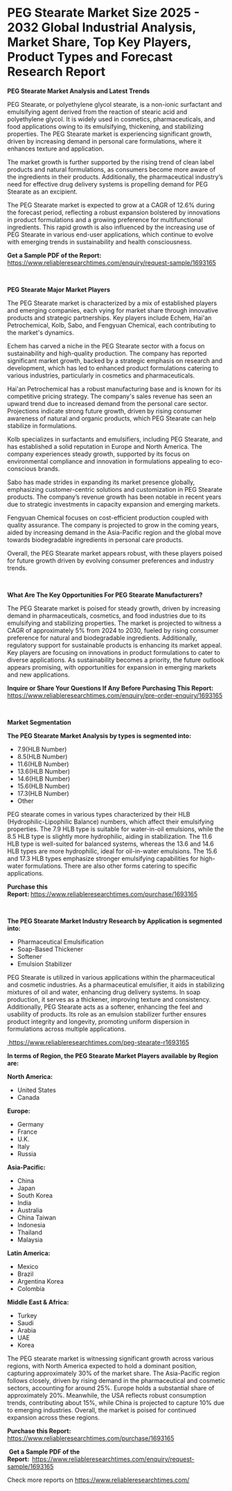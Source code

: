 <p><h1>PEG Stearate Market Size 2025 - 2032 Global Industrial Analysis, Market Share, Top Key Players, Product Types and Forecast Research Report</h1></p><p><strong>PEG Stearate Market Analysis and Latest Trends</strong></p>
<p><p>PEG Stearate, or polyethylene glycol stearate, is a non-ionic surfactant and emulsifying agent derived from the reaction of stearic acid and polyethylene glycol. It is widely used in cosmetics, pharmaceuticals, and food applications owing to its emulsifying, thickening, and stabilizing properties. The PEG Stearate market is experiencing significant growth, driven by increasing demand in personal care formulations, where it enhances texture and application. </p><p>The market growth is further supported by the rising trend of clean label products and natural formulations, as consumers become more aware of the ingredients in their products. Additionally, the pharmaceutical industry’s need for effective drug delivery systems is propelling demand for PEG Stearate as an excipient.</p><p>The PEG Stearate market is expected to grow at a CAGR of 12.6% during the forecast period, reflecting a robust expansion bolstered by innovations in product formulations and a growing preference for multifunctional ingredients. This rapid growth is also influenced by the increasing use of PEG Stearate in various end-user applications, which continue to evolve with emerging trends in sustainability and health consciousness.</p></p>
<p><strong>Get a Sample PDF of the Report:&nbsp;</strong> <a href="https://www.reliableresearchtimes.com/enquiry/request-sample/1693165?utm_campaign=3313&utm_medium=2&utm_source=Github&utm_content=ia&utm_term=27032025&utm_id=peg-stearate">https://www.reliableresearchtimes.com/enquiry/request-sample/1693165</a></p>
<p>&nbsp;</p>
<p><strong>PEG Stearate Major Market Players</strong></p>
<p><p>The PEG Stearate market is characterized by a mix of established players and emerging companies, each vying for market share through innovative products and strategic partnerships. Key players include Echem, Hai'an Petrochemical, Kolb, Sabo, and Fengyuan Chemical, each contributing to the market's dynamics.</p><p>Echem has carved a niche in the PEG Stearate sector with a focus on sustainability and high-quality production. The company has reported significant market growth, backed by a strategic emphasis on research and development, which has led to enhanced product formulations catering to various industries, particularly in cosmetics and pharmaceuticals.</p><p>Hai'an Petrochemical has a robust manufacturing base and is known for its competitive pricing strategy. The company's sales revenue has seen an upward trend due to increased demand from the personal care sector. Projections indicate strong future growth, driven by rising consumer awareness of natural and organic products, which PEG Stearate can help stabilize in formulations.</p><p>Kolb specializes in surfactants and emulsifiers, including PEG Stearate, and has established a solid reputation in Europe and North America. The company experiences steady growth, supported by its focus on environmental compliance and innovation in formulations appealing to eco-conscious brands.</p><p>Sabo has made strides in expanding its market presence globally, emphasizing customer-centric solutions and customization in PEG Stearate products. The company’s revenue growth has been notable in recent years due to strategic investments in capacity expansion and emerging markets.</p><p>Fengyuan Chemical focuses on cost-efficient production coupled with quality assurance. The company is projected to grow in the coming years, aided by increasing demand in the Asia-Pacific region and the global move towards biodegradable ingredients in personal care products.</p><p>Overall, the PEG Stearate market appears robust, with these players poised for future growth driven by evolving consumer preferences and industry trends.</p></p>
<p>&nbsp;</p>
<p><strong>What Are The Key Opportunities For PEG Stearate Manufacturers?</strong></p>
<p><p>The PEG Stearate market is poised for steady growth, driven by increasing demand in pharmaceuticals, cosmetics, and food industries due to its emulsifying and stabilizing properties. The market is projected to witness a CAGR of approximately 5% from 2024 to 2030, fueled by rising consumer preference for natural and biodegradable ingredients. Additionally, regulatory support for sustainable products is enhancing its market appeal. Key players are focusing on innovations in product formulations to cater to diverse applications. As sustainability becomes a priority, the future outlook appears promising, with opportunities for expansion in emerging markets and new applications.</p></p>
<p><strong>Inquire or Share Your Questions If Any Before Purchasing This Report:</strong> <a href="https://www.reliableresearchtimes.com/enquiry/pre-order-enquiry/1693165?utm_campaign=3313&utm_medium=2&utm_source=Github&utm_content=ia&utm_term=27032025&utm_id=peg-stearate">https://www.reliableresearchtimes.com/enquiry/pre-order-enquiry/1693165</a></p>
<p>&nbsp;</p>
<p><strong>Market Segmentation</strong></p>
<p><strong>The PEG Stearate Market Analysis by types is segmented into:</strong></p>
<p><ul><li>7.9(HLB Number)</li><li>8.5(HLB Number)</li><li>11.6(HLB Number)</li><li>13.6(HLB Number)</li><li>14.6(HLB Number)</li><li>15.6(HLB Number)</li><li>17.3(HLB Number)</li><li>Other</li></ul></p>
<p><p>PEG stearate comes in various types characterized by their HLB (Hydrophilic-Lipophilic Balance) numbers, which affect their emulsifying properties. The 7.9 HLB type is suitable for water-in-oil emulsions, while the 8.5 HLB type is slightly more hydrophilic, aiding in stabilization. The 11.6 HLB type is well-suited for balanced systems, whereas the 13.6 and 14.6 HLB types are more hydrophilic, ideal for oil-in-water emulsions. The 15.6 and 17.3 HLB types emphasize stronger emulsifying capabilities for high-water formulations. There are also other forms catering to specific applications.</p></p>
<p><strong>Purchase this Report:&nbsp;</strong><a href="https://www.reliableresearchtimes.com/purchase/1693165?utm_campaign=3313&utm_medium=2&utm_source=Github&utm_content=ia&utm_term=27032025&utm_id=peg-stearate">https://www.reliableresearchtimes.com/purchase/1693165</a></p>
<p>&nbsp;</p>
<p><strong>The PEG Stearate Market Industry Research by Application is segmented into:</strong></p>
<p><ul><li>Pharmaceutical Emulsification</li><li>Soap-Based Thickener</li><li>Softener</li><li>Emulsion Stabilizer</li></ul></p>
<p><p>PEG Stearate is utilized in various applications within the pharmaceutical and cosmetic industries. As a pharmaceutical emulsifier, it aids in stabilizing mixtures of oil and water, enhancing drug delivery systems. In soap production, it serves as a thickener, improving texture and consistency. Additionally, PEG Stearate acts as a softener, enhancing the feel and usability of products. Its role as an emulsion stabilizer further ensures product integrity and longevity, promoting uniform dispersion in formulations across multiple applications.</p></p>
<p><a href="https://www.reliableresearchtimes.com/peg-stearate-r1693165?utm_campaign=3313&utm_medium=2&utm_source=Github&utm_content=ia&utm_term=27032025&utm_id=peg-stearate">&nbsp;https://www.reliableresearchtimes.com/peg-stearate-r1693165</a></p>
<p><strong>In terms of Region, the PEG Stearate Market Players available by Region are:</strong></p>
<p>
    <p> <strong> North America: </strong>
        <ul>
            <li>United States</li>
            <li>Canada</li>
        </ul>
        </p> 
    <p> <strong> Europe: </strong>
        <ul>
            <li>Germany</li>
            <li>France</li>
            <li>U.K.</li>
            <li>Italy</li>
            <li>Russia</li>
        </ul>
        </p> 
    <p> <strong> Asia-Pacific: </strong>
        <ul>
            <li>China</li>
            <li>Japan</li>
            <li>South Korea</li>
            <li>India</li>
            <li>Australia</li>
            <li>China Taiwan</li>
            <li>Indonesia</li>
            <li>Thailand</li>
            <li>Malaysia</li>
        </ul>
        </p> 
    <p> <strong> Latin America: </strong>
        <ul>
            <li>Mexico</li>
            <li>Brazil</li>
            <li>Argentina Korea</li>
            <li>Colombia</li>
        </ul>
        </p> 
    <p> <strong> Middle East & Africa: </strong>
        <ul>
            <li>Turkey</li>
            <li>Saudi</li>
            <li>Arabia</li>
            <li>UAE</li>
            <li>Korea</li>
        </ul>
    </p>
    </p>
<p><p>The PEG stearate market is witnessing significant growth across various regions, with North America expected to hold a dominant position, capturing approximately 30% of the market share. The Asia-Pacific region follows closely, driven by rising demand in the pharmaceutical and cosmetic sectors, accounting for around 25%. Europe holds a substantial share of approximately 20%. Meanwhile, the USA reflects robust consumption trends, contributing about 15%, while China is projected to capture 10% due to emerging industries. Overall, the market is poised for continued expansion across these regions.</p></p>
<p><strong>Purchase this Report: </strong><a href="https://www.reliableresearchtimes.com/purchase/1693165?utm_campaign=3313&utm_medium=2&utm_source=Github&utm_content=ia&utm_term=27032025&utm_id=peg-stearate">https://www.reliableresearchtimes.com/purchase/1693165</a></p>
<p>&nbsp;<strong>Get a Sample PDF of the Report:&nbsp;&nbsp;</strong><a href="https://www.reliableresearchtimes.com/enquiry/request-sample/1693165?utm_campaign=3313&utm_medium=2&utm_source=Github&utm_content=ia&utm_term=27032025&utm_id=peg-stearate">https://www.reliableresearchtimes.com/enquiry/request-sample/1693165</a></p>
<p><strong></strong></p>
<p>Check more reports on <a href="https://www.reliableresearchtimes.com/?utm_campaign=3313&utm_medium=2&utm_source=Github&utm_content=ia&utm_term=27032025&utm_id=peg-stearate">https://www.reliableresearchtimes.com/</a></p>